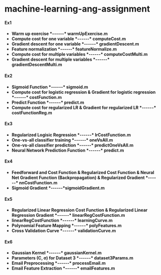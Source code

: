 # machine-learning-ang-assignment

<h4>Ex1<h4/>
<p>
  <ul>
    <li>Warm up exercise *------* warmUpExercise.m</li>
    <li>Compute cost for one variable *------* computeCost.m</li>
    <li>Gradient descent for one variable *------* gradientDescent.m</li>
    <li>Feature normalization *------* featureNormalize.m</li>
    <li>Compute cost for multiple variables *------* computeCostMulti.m</li>
    <li>Gradient descent for multiple variables *------* gradientDescentMulti.m</li>
  </ul>
</p>

<h4>Ex2<h4/>
<p>
  <ul>
    <li>Sigmoid Function *------* sigmoid.m</li>
    <li>Compute cost for logistic regression & Gradient for logistic regression *------* costFunction.m</li>
    <li>Predict Function *------* predict.m</li>
    <li>Compute cost for regularized LR & Gradient for regularized LR *------* costFunctionReg.m</li>
  </ul>
</p>

<h4>Ex3<h4/>
<p>
  <ul>
    <li>Regularized Logisic Regression *------* lrCostFunction.m</li>
    <li>One-vs-all classifier training *------* oneVsAll.m</li>
    <li>One-vs-all classifier prediction *------* predictOneVsAll.m</li>
    <li>Neural Network Prediction Function *------* predict.m</li>
  </ul>
</p>

<h4>Ex4<h4/>
<p>
  <ul>
    <li>Feedforward and Cost Function & Regularized Cost Function & Neural Net Gradient Function (Backpropagation) & Regularized Gradient *------* nnCostFunction.m</li>
    <li>Sigmoid Gradient *------*sigmoidGradient.m</li>
  </ul>
</p>

<h4>Ex5<h4/>
<p>
  <ul>
    <li>Regularized Linear Regression Cost Function & Regularized Linear Regression Gradient *------* linearRegCostFunction.m</li>
    <li>linearRegCostFunction *------* learningCurve.m</li>
    <li>Polynomial Feature Mapping *------* polyFeatures.m</li>
    <li>Cross Validation Curve *------* validationCurve.m</li>
  </ul>
</p>

<h4>Ex6<h4/>
<p>
  <ul>
    <li>Gaussian Kernel *------* gaussianKernel.m</li>
    <li>Parameters (C, σ) for Dataset 3 *------* dataset3Params.m</li>
    <li>Email Preprocessing *------* processEmail.m</li>
    <li>Email Feature Extraction *------* emailFeatures.m</li>
  </ul>
</p>